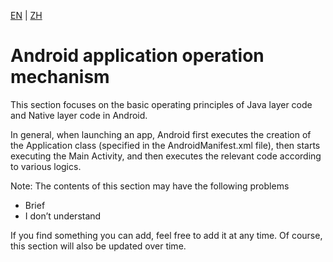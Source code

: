 [EN](./readme.md) | [ZH](./readme-zh.md)
# Android application operation mechanism


This section focuses on the basic operating principles of Java layer code and Native layer code in Android.


In general, when launching an app, Android first executes the creation of the Application class (specified in the AndroidManifest.xml file), then starts executing the Main Activity, and then executes the relevant code according to various logics.


Note: The contents of this section may have the following problems


- Brief
- I don’t understand


If you find something you can add, feel free to add it at any time. Of course, this section will also be updated over time.